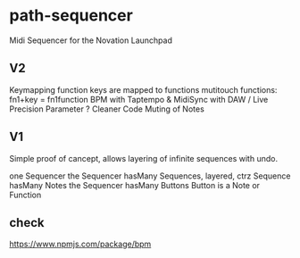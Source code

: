 # path-sequencer
Midi Sequencer for the Novation Launchpad


## V2

Keymapping
   function keys are mapped to functions
   mutitouch functions: fn1+key = fn1function
BPM with Taptempo & MidiSync with DAW / Live
Precision Parameter ?
Cleaner Code
Muting of Notes


## V1
Simple proof of cancept, allows layering
of infinite sequences with undo.


one Sequencer
the Sequencer hasMany Sequences, layered, ctrz
Sequence hasMany Notes
the Sequencer hasMany Buttons
Button is a Note or Function


## check
https://www.npmjs.com/package/bpm
